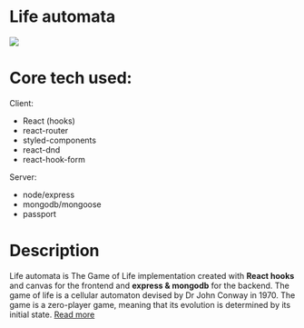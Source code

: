 # Life automata

<img src="https://media0.giphy.com/media/H4i6ntnxbcmZVS6TQ2/giphy.gif" >

# Core tech used:

Client:
* React (hooks)
* react-router
* styled-components
* react-dnd
* react-hook-form

Server:
* node/express
* mongodb/mongoose
* passport

# Description
Life automata is The Game of Life implementation created with <b>React hooks</b> and canvas for the frontend and <b>express & mongodb</b> for the backend. 
The game of life is a cellular automaton devised by Dr John Conway in 1970. The game is a zero-player game, meaning that its evolution is determined by its initial state. <a href="https://en.wikipedia.org/wiki/Conway%27s_Game_of_Life">Read more</a>
